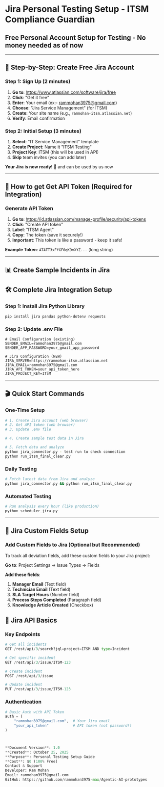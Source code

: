 # Jira Personal Testing Setup - ITSM Compliance Guardian
## Free Personal Account Setup for Testing - No money needed as of now

---

## 📝 **Step-by-Step: Create Free Jira Account**

### **Step 1: Sign Up (2 minutes)**

1. **Go to**: https://www.atlassian.com/software/jira/free
2. **Click**: "Get it free"
3. **Enter**: Your email (ex:- rammohan3975@gmail.com)
4. **Choose**: "Jira Service Management" (for ITSM)
5. **Create**: Your site name (e.g., `rammohan-itsm.atlassian.net`)
6. **Verify**: Email confirmation

### **Step 2: Initial Setup (3 minutes)**

1. **Select**: "IT Service Management" template
2. **Create Project**: Name it "ITSM Testing"
3. **Project Key**: ITSM (this will be used in API)
4. **Skip** team invites (you can add later)

**Your Jira is now ready!** 🎉 and can be used by us now 

---

## 🔑 **How to get Get API Token (Required for Integration)**

### **Generate API Token**

1. **Go to**: https://id.atlassian.com/manage-profile/security/api-tokens
2. **Click**: "Create API token"
3. **Label**: "ITSM Agent"
4. **Copy**: The token (save it securely!)
5. **Important**: This token is like a password - keep it safe!

**Example Token**: `ATATT3xFfGF0qK9mXYZ...` (long string)

---

## 📊 **Create Sample Incidents in Jira**

## 🛠️ **Complete Jira Integration Setup**

### **Step 1: Install Jira Python Library**

```bash
pip install jira pandas python-dotenv requests
```

### **Step 2: Update .env File**

```env
# Email Configuration (existing)
SENDER_EMAIL=rammohan3975@gmail.com
SENDER_APP_PASSWORD=your_gmail_app_password

# Jira Configuration (NEW)
JIRA_SERVER=https://rammohan-itsm.atlassian.net
JIRA_EMAIL=rammohan3975@gmail.com
JIRA_API_TOKEN=your_api_token_here
JIRA_PROJECT_KEY=ITSM
```
---

## 🎬 **Quick Start Commands**

### **One-Time Setup**

```bash
# 1. Create Jira account (web browser)
# 2. Get API token (web browser)
# 3. Update .env file

# 4. Create sample test data in Jira

# 5. Fetch data and analyze
python jira_connector.py - test run to check connection
python run_itsm_final_clear.py
```

### **Daily Testing**

```bash
# Fetch latest data from Jira and analyze
python jira_connector.py && python run_itsm_final_clear.py
```

### **Automated Testing**

```bash
# Run analysis every hour (like production)
python scheduler_jira.py
```

---

## 🔧 **Jira Custom Fields Setup**

### **Add Custom Fields to Jira (Optional but Recommended)**

To track all deviation fields, add these custom fields to your Jira project:

**Go to**: Project Settings → Issue Types → Fields

**Add these fields**:
1. **Manager Email** (Text field)
2. **Technician Email** (Text field)
3. **SLA Target Hours** (Number field)
4. **Process Steps Completed** (Paragraph field)
5. **Knowledge Article Created** (Checkbox)

## 📌 **Jira API Basics**

### **Key Endpoints**

```python
# Get all incidents
GET /rest/api/3/search?jql=project=ITSM AND type=Incident

# Get specific incident
GET /rest/api/3/issue/ITSM-123

# Create incident
POST /rest/api/3/issue

# Update incident
PUT /rest/api/3/issue/ITSM-123
```

### **Authentication**

```python
# Basic Auth with API Token
auth = (
    "rammohan3975@gmail.com",  # Your Jira email
    "your_api_token"           # API token (not password!)
)



**Document Version**: 1.0  
**Created**: October 25, 2025  
**Purpose**: Personal Testing Setup Guide  
**Cost**: $0 (100% Free)
Contact & Support
Developer: Ram Mohan
Email: rammohan3975@gmail.com
GitHub: https://github.com/rammohan3975-max/Agentic-AI-prototypes

